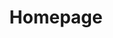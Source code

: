 ---
title: Homepage
description: Home page description

meta:
  title: Deze title is voor SEO doeleinde
  description: Beschrijving van de pagina
---